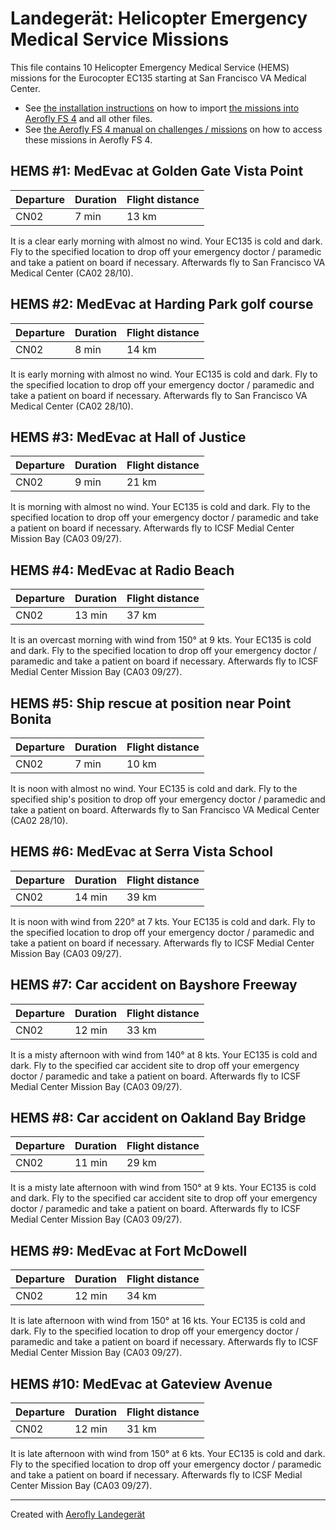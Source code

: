 # Landegerät: Helicopter Emergency Medical Service Missions

This file contains 10 Helicopter Emergency Medical Service (HEMS) missions for the Eurocopter EC135 starting at San Francisco VA Medical Center.

- See [the installation instructions](https://fboes.github.io/aerofly-missions/docs/generic-installation.html) on how to import [the missions into Aerofly FS 4](missions/custom_missions_user.tmc) and all other files.
- See [the Aerofly FS 4 manual on challenges / missions](https://www.aerofly.com/tutorials/missions/) on how to access these missions in Aerofly FS 4.

## HEMS #1: MedEvac at Golden Gate Vista Point

| Departure | Duration | Flight distance |
| --------- | -------- | --------------- |
| CN02      | 7 min   | 13 km           |

It is a clear early morning with almost no wind. Your EC135 is cold and dark.
Fly to the specified location to drop off your emergency doctor / paramedic and take a patient on board if necessary. Afterwards fly to San Francisco VA Medical Center (CA02 28/10).

## HEMS #2: MedEvac at Harding Park golf course

| Departure | Duration | Flight distance |
| --------- | -------- | --------------- |
| CN02      | 8 min   | 14 km           |

It is early morning with almost no wind. Your EC135 is cold and dark.
Fly to the specified location to drop off your emergency doctor / paramedic and take a patient on board if necessary. Afterwards fly to San Francisco VA Medical Center (CA02 28/10).

## HEMS #3: MedEvac at Hall of Justice

| Departure | Duration | Flight distance |
| --------- | -------- | --------------- |
| CN02      | 9 min   | 21 km           |

It is morning with almost no wind. Your EC135 is cold and dark.
Fly to the specified location to drop off your emergency doctor / paramedic and take a patient on board if necessary. Afterwards fly to ICSF Medial Center Mission Bay (CA03 09/27).

## HEMS #4: MedEvac at Radio Beach

| Departure | Duration | Flight distance |
| --------- | -------- | --------------- |
| CN02      | 13 min   | 37 km           |

It is an overcast morning with wind from 150° at 9 kts. Your EC135 is cold and dark.
Fly to the specified location to drop off your emergency doctor / paramedic and take a patient on board if necessary. Afterwards fly to ICSF Medial Center Mission Bay (CA03 09/27).

## HEMS #5: Ship rescue at position near Point Bonita

| Departure | Duration | Flight distance |
| --------- | -------- | --------------- |
| CN02      | 7 min   | 10 km           |

It is noon with almost no wind. Your EC135 is cold and dark.
Fly to the specified ship's position to drop off your emergency doctor / paramedic and take a patient on board. Afterwards fly to San Francisco VA Medical Center (CA02 28/10).

## HEMS #6: MedEvac at Serra Vista School

| Departure | Duration | Flight distance |
| --------- | -------- | --------------- |
| CN02      | 14 min   | 39 km           |

It is noon with wind from 220° at 7 kts. Your EC135 is cold and dark.
Fly to the specified location to drop off your emergency doctor / paramedic and take a patient on board if necessary. Afterwards fly to ICSF Medial Center Mission Bay (CA03 09/27).

## HEMS #7: Car accident on Bayshore Freeway

| Departure | Duration | Flight distance |
| --------- | -------- | --------------- |
| CN02      | 12 min   | 33 km           |

It is a misty afternoon with wind from 140° at 8 kts. Your EC135 is cold and dark.
Fly to the specified car accident site to drop off your emergency doctor / paramedic and take a patient on board. Afterwards fly to ICSF Medial Center Mission Bay (CA03 09/27).

## HEMS #8: Car accident on Oakland Bay Bridge

| Departure | Duration | Flight distance |
| --------- | -------- | --------------- |
| CN02      | 11 min   | 29 km           |

It is a misty late afternoon with wind from 150° at 9 kts. Your EC135 is cold and dark.
Fly to the specified car accident site to drop off your emergency doctor / paramedic and take a patient on board. Afterwards fly to ICSF Medial Center Mission Bay (CA03 09/27).

## HEMS #9: MedEvac at Fort McDowell

| Departure | Duration | Flight distance |
| --------- | -------- | --------------- |
| CN02      | 12 min   | 34 km           |

It is late afternoon with wind from 150° at 16 kts. Your EC135 is cold and dark.
Fly to the specified location to drop off your emergency doctor / paramedic and take a patient on board if necessary. Afterwards fly to ICSF Medial Center Mission Bay (CA03 09/27).

## HEMS #10: MedEvac at Gateview Avenue

| Departure | Duration | Flight distance |
| --------- | -------- | --------------- |
| CN02      | 12 min   | 31 km           |

It is late afternoon with wind from 150° at 6 kts. Your EC135 is cold and dark.
Fly to the specified location to drop off your emergency doctor / paramedic and take a patient on board if necessary. Afterwards fly to ICSF Medial Center Mission Bay (CA03 09/27).


---

Created with [Aerofly Landegerät](https://github.com/fboes/aerofly-patterns)
